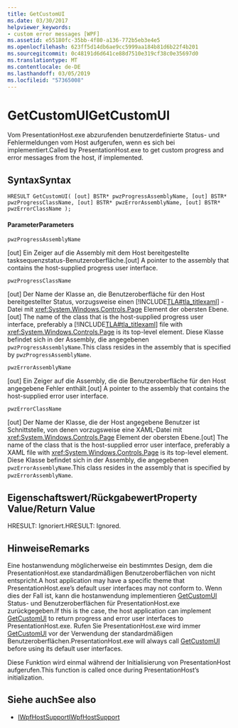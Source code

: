 ```yaml
---
title: GetCustomUI
ms.date: 03/30/2017
helpviewer_keywords:
- custom error messages [WPF]
ms.assetid: e55180fc-35bb-4f80-a136-772b5eb3e4e5
ms.openlocfilehash: 623ff5d14db6ae9cc5999aa184b81d6b22f4b201
ms.sourcegitcommit: 0c48191d6d641ce88d7510e319cf38c0e35697d0
ms.translationtype: MT
ms.contentlocale: de-DE
ms.lasthandoff: 03/05/2019
ms.locfileid: "57365008"
---
```

# <a name="getcustomui"></a><span data-ttu-id="7d245-102">GetCustomUI</span><span class="sxs-lookup"><span data-stu-id="7d245-102">GetCustomUI</span></span>
<span data-ttu-id="7d245-103">Vom PresentationHost.exe abzurufenden benutzerdefinierte Status- und Fehlermeldungen vom Host aufgerufen, wenn es sich bei implementiert.</span><span class="sxs-lookup"><span data-stu-id="7d245-103">Called by PresentationHost.exe to get custom progress and error messages from the host, if implemented.</span></span>  
  
## <a name="syntax"></a><span data-ttu-id="7d245-104">Syntax</span><span class="sxs-lookup"><span data-stu-id="7d245-104">Syntax</span></span>  
  
```  
HRESULT GetCustomUI( [out] BSTR* pwzProgressAssemblyName, [out] BSTR* pwzProgressClassName, [out] BSTR* pwzErrorAssemblyName, [out] BSTR* pwzErrorClassName );  
```  
  
#### <a name="parameters"></a><span data-ttu-id="7d245-105">Parameter</span><span class="sxs-lookup"><span data-stu-id="7d245-105">Parameters</span></span>  
 `pwzProgressAssemblyName`  
  
 <span data-ttu-id="7d245-106">[out] Ein Zeiger auf die Assembly mit dem Host bereitgestellte tasksequenzstatus-Benutzeroberfläche.</span><span class="sxs-lookup"><span data-stu-id="7d245-106">[out] A pointer to the assembly that contains the host-supplied progress user interface.</span></span>  
  
 `pwzProgressClassName`  
  
 <span data-ttu-id="7d245-107">[out] Der Name der Klasse an, die Benutzeroberfläche für den Host bereitgestellter Status, vorzugsweise einen [!INCLUDE[TLA#tla_titlexaml](../../../../includes/tlasharptla-titlexaml-md.md)] -Datei mit <xref:System.Windows.Controls.Page> Element der obersten Ebene.</span><span class="sxs-lookup"><span data-stu-id="7d245-107">[out] The name of the class that is the host-supplied progress user interface, preferably a [!INCLUDE[TLA#tla_titlexaml](../../../../includes/tlasharptla-titlexaml-md.md)] file with <xref:System.Windows.Controls.Page> is its top-level element.</span></span> <span data-ttu-id="7d245-108">Diese Klasse befindet sich in der Assembly, die angegebenen `pwzProgressAssemblyName`.</span><span class="sxs-lookup"><span data-stu-id="7d245-108">This class resides in the assembly that is specified by `pwzProgressAssemblyName`.</span></span>  
  
 `pwzErrorAssemblyName`  
  
 <span data-ttu-id="7d245-109">[out] Ein Zeiger auf die Assembly, die die Benutzeroberfläche für den Host angegebene Fehler enthält.</span><span class="sxs-lookup"><span data-stu-id="7d245-109">[out] A pointer to the assembly that contains the host-supplied error user interface.</span></span>  
  
 `pwzErrorClassName`  
  
 <span data-ttu-id="7d245-110">[out] Der Name der Klasse, die der Host angegebene Benutzer ist Schnittstelle, von denen vorzugsweise eine XAML-Datei mit <xref:System.Windows.Controls.Page> Element der obersten Ebene.</span><span class="sxs-lookup"><span data-stu-id="7d245-110">[out] The name of the class that is the host-supplied error user interface, preferably a XAML file with <xref:System.Windows.Controls.Page> is its top-level element.</span></span> <span data-ttu-id="7d245-111">Diese Klasse befindet sich in der Assembly, die angegebenen `pwzErrorAssemblyName`.</span><span class="sxs-lookup"><span data-stu-id="7d245-111">This class resides in the assembly that is specified by `pwzErrorAssemblyName`.</span></span>  
  
## <a name="property-valuereturn-value"></a><span data-ttu-id="7d245-112">Eigenschaftswert/Rückgabewert</span><span class="sxs-lookup"><span data-stu-id="7d245-112">Property Value/Return Value</span></span>  
 <span data-ttu-id="7d245-113">HRESULT: Ignoriert.</span><span class="sxs-lookup"><span data-stu-id="7d245-113">HRESULT: Ignored.</span></span>  
  
## <a name="remarks"></a><span data-ttu-id="7d245-114">Hinweise</span><span class="sxs-lookup"><span data-stu-id="7d245-114">Remarks</span></span>  
 <span data-ttu-id="7d245-115">Eine hostanwendung möglicherweise ein bestimmtes Design, dem die PresentationHost.exe standardmäßigen Benutzeroberflächen von nicht entspricht.</span><span class="sxs-lookup"><span data-stu-id="7d245-115">A host application may have a specific theme that PresentationHost.exe’s default user interfaces may not conform to.</span></span> <span data-ttu-id="7d245-116">Wenn dies der Fall ist, kann die hostanwendung implementieren [GetCustomUI](getcustomui.md) Status- und Benutzeroberflächen für PresentationHost.exe zurückgegeben.</span><span class="sxs-lookup"><span data-stu-id="7d245-116">If this is the case, the host application can implement [GetCustomUI](getcustomui.md) to return progress and error user interfaces to PresentationHost.exe.</span></span> <span data-ttu-id="7d245-117">Rufen Sie PresentationHost.exe wird immer [GetCustomUI](getcustomui.md) vor der Verwendung der standardmäßigen Benutzeroberflächen.</span><span class="sxs-lookup"><span data-stu-id="7d245-117">PresentationHost.exe will always call [GetCustomUI](getcustomui.md) before using its default user interfaces.</span></span>  
  
 <span data-ttu-id="7d245-118">Diese Funktion wird einmal während der Initialisierung von PresentationHost aufgerufen.</span><span class="sxs-lookup"><span data-stu-id="7d245-118">This function is called once during PresentationHost’s initialization.</span></span>  
  
## <a name="see-also"></a><span data-ttu-id="7d245-119">Siehe auch</span><span class="sxs-lookup"><span data-stu-id="7d245-119">See also</span></span>
- [<span data-ttu-id="7d245-120">IWpfHostSupport</span><span class="sxs-lookup"><span data-stu-id="7d245-120">IWpfHostSupport</span></span>](iwpfhostsupport.md)
